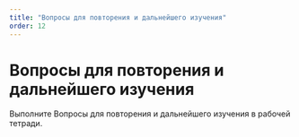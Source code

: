 ```yaml
---
title: "Вопросы для повторения и дальнейшего изучения"
order: 12
---
```


# Вопросы для повторения и дальнейшего изучения

Выполните Вопросы для повторения и дальнейшего изучения в рабочей тетради.